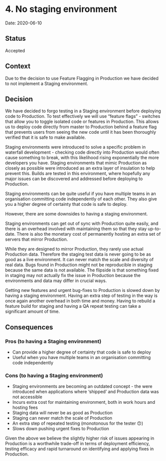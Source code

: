# 4. No staging environment

Date: 2020-06-10

## Status

Accepted

## Context

Due to the decision to use Feature Flagging in Production we have decided to not implement a Staging environment.

## Decision

We have decided to forgo testing in a Staging environment before deploying code to Production.
To test effectively we will use “feature flags” - switches that allow you to toggle isolated code or features in Production.
This allows us to deploy code directly from master to Production behind a feature flag that prevents users from seeing the new code until it has been thoroughly verified that it is safe to make available.

Staging environments were introduced to solve a specific problem in waterfall development - checking code directly into Production would often cause something to break, with this likelihood rising exponentially the more developers you have. Staging environments that mimic Production as closely as possible were introduced as an extra layer of insulation to help prevent this. Builds are tested in this environment, where hopefully any major issues can be discovered and addressed before deploying to Production.

Staging environments can be quite useful if you have multiple teams in an organisation committing code independently of each other. They also give you a higher degree of certainty that code is safe to deploy.

However, there are some downsides to having a staging environment.

Staging environments can get out of sync with Production quite easily, and there is an overhead involved with maintaining them so that they stay up-to-date. There is also the monetary cost of permanently hosting an extra set of servers that mirror Production.

While they are designed to mirror Production, they rarely use actual Production data. Therefore the staging test data is never going to be as good as a live environment. It can never match the scale and diversity of real data. Bugs found in Production might not be reproducible in staging because the same data is not available. The flipside is that something fixed in staging may not actually fix the issue in Production because the environments and data may differ in crucial ways.

Getting new features and urgent bug-fixes to Production is slowed down by having a staging environment. Having an extra step of testing in the way is once again another overhead in both time and money. Having to rebuild a feature build for staging and having a QA repeat testing can take a significant amount of time.

## Consequences

### Pros (to having a Staging environment)

- Can provide a higher degree of certainty that code is safe to deploy
- Useful when you have multiple teams in an organisation committing code independently

### Cons (to having a Staging environment)

- Staging environments are becoming an outdated concept - the were introduced when applications where ‘shipped’ and Production data was not accessible
- Incurs extra cost for maintaining environment, both in work hours and hosting fees
- Staging data will never be as good as Production
- Staging can never match the scale of Production
- An extra step of repeated testing (monotonous for the tester 🙃)
- Slows down pushing urgent fixes to Production

Given the above we believe the slightly higher risk of issues appearing in Production is a worthwhile trade-off in terms of deployment efficiency, testing efficacy and rapid turnaround on identifying and applying fixes in Production.
